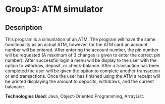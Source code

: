 # Group3: ATM simulator

## **Description**
This program is a simunlation of an ATM. The program will have the same functionality as an actual ATM, however, for the ATM card
an account number will be entered. After entering the account number, the pin number will be requested (A maximum of 3 changes is given to
enter the correct pin number). After successful login a menu will be display to the user with the option to withdraw, deposit, or
check-balance. After a transaction has been completed the user will be given the option to complete another transaction or end
transactions. Once the user has finished using the ATM a receipt will be printed displaying the amount to deposits, withdraws, and
the current balanace.

**Technologies Used**: Java, Object-Oriented Programming, ArrayList.
